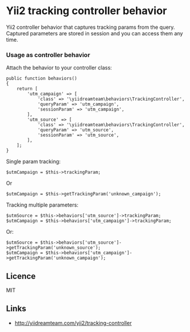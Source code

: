 # Yii2 tracking controller behavior #

Yii2 controller behavior that captures tracking params from the query.
Captured parameters are stored in session and you can access them any time.
 
### Usage as controller behavior ###
Attach the behavior to your controller class:

    public function behaviors()
    {
        return [
            'utm_campaign' => [
                'class' => '\yiidreamteam\behaviors\TrackingController',
                'queryParam' => 'utm_campaign',
                'sessionParam' => 'utm_campaign',
            ],
			'utm_source' => [
                'class' => '\yiidreamteam\behaviors\TrackingController',
                'queryParam' => 'utm_source',
                'sessionParam' => 'utm_source',
            ],
        ];
    }

Single param tracking:

    $utmCampaign = $this->trackingParam;

Or

    $utmCampaign = $this->getTrackingParam('unknown_campaign');

Tracking multiple parameters:
	
	$utmSource = $this->behaviors['utm_source']->trackingParam;
    $utmCampaign = $this->behaviors['utm_campaign']->trackingParam;

Or:

	$utmSource = $this->behaviors['utm_source']->getTrackingParam('unknown_source');
	$utmCampaign = $this->behaviors['utm_campaign']->getTrackingParam('unknown_campaign');
    
## Licence ##

MIT
    
## Links ##

* http://yiidreamteam.com/yii2/tracking-controller
